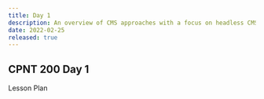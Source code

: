 ```yaml
---
title: Day 1
description: An overview of CMS approaches with a focus on headless CMS and JAMstack development.
date: 2022-02-25
released: true
---
```


## CPNT 200 Day 1

Lesson Plan